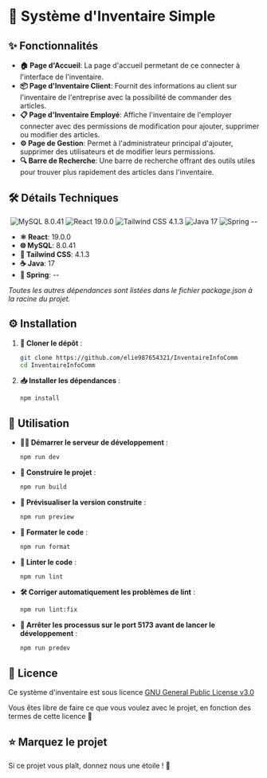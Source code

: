 # 🌟 Système d'Inventaire Simple 

## ✨ Fonctionnalités

- **🏠 Page d'Accueil**: La page d'accueil permetant de ce connecter à l'interface de l'inventaire.
- **📦 Page d'Inventaire Client**: Fournit des informations au client sur l'inventaire de l'entreprise avec la possibilité de commander des articles.
- **📋 Page d'Inventaire Employé**: Affiche l'inventaire de l'employer connecter avec des permissions de modification pour ajouter, supprimer ou modifier des articles.
- **⚙️ Page de Gestion**: Permet à l'administrateur principal d'ajouter, supprimer des utilisateurs et de modifier leurs permissions.
- **🔍 Barre de Recherche**: Une barre de recherche offrant des outils utiles pour trouver plus rapidement des articles dans l'inventaire.

## 🛠️ Détails Techniques

<p align="center">
  <img src="https://img.shields.io/badge/Database-MySQL%208.0.41-blue.svg?style=for-the-badge&logo=mysql" alt="MySQL 8.0.41">
  <img src="https://img.shields.io/badge/Framework-React%2019.0.0-cyan.svg?style=for-the-badge&logo=react" alt="React 19.0.0">
  <img src="https://img.shields.io/badge/Styling-Tailwind%20CSS%204.1.3-06B6D4.svg?style=for-the-badge&logo=tailwindcss" alt="Tailwind CSS 4.1.3">
  <img src="https://img.shields.io/badge/Language-Java%2017-orange.svg?style=for-the-badge&logo=coffescrip^y" alt="Java 17">
  <img src="https://img.shields.io/badge/Framework-Spring%2017-green.svg?style=for-the-badge&logo=spring" alt="Spring --">
</p>

- **⚛️ React**: 19.0.0
- **🌐 MySQL**: 8.0.41
- **🎨 Tailwind CSS**: 4.1.3
- **☕ Java**: 17
- **🌱 Spring**: --

*Toutes les autres dépendances sont listées dans le fichier package.json à la racine du projet.*

## ⚙️ Installation

1. **📂 Cloner le dépôt** :
    ```sh
    git clone https://github.com/elie987654321/InventaireInfoComm
    cd InventaireInfoComm
    ```

2. **📥 Installer les dépendances** :
    ```sh
    npm install
    ```

## 🚀 Utilisation

- **👨‍💻 Démarrer le serveur de développement** :
    ```sh
    npm run dev
    ```

- **🔨 Construire le projet** :
    ```sh
    npm run build
    ```

- **👀 Prévisualiser la version construite** :
    ```sh
    npm run preview
    ```

- **🧹 Formater le code** :
    ```sh
    npm run format
    ```

- **🧹 Linter le code** :
    ```sh
    npm run lint
    ```

- **🛠️ Corriger automatiquement les problèmes de lint** :
    ```sh
    npm run lint:fix
    ```

- **🔄 Arrêter les processus sur le port 5173 avant de lancer le développement** :
    ```sh
    npm run predev
    ```

## 📜 Licence

Ce système d'inventaire est sous licence <a href="https://www.gnu.org/licenses/gpl-3.0.en.html" target="_blank">GNU General Public License v3.0</a>

Vous êtes libre de faire ce que vous voulez avec le projet, en fonction des termes de cette licence 🙏

## ⭐ Marquez le projet

Si ce projet vous plaît, donnez nous une étoile ! 🌟
